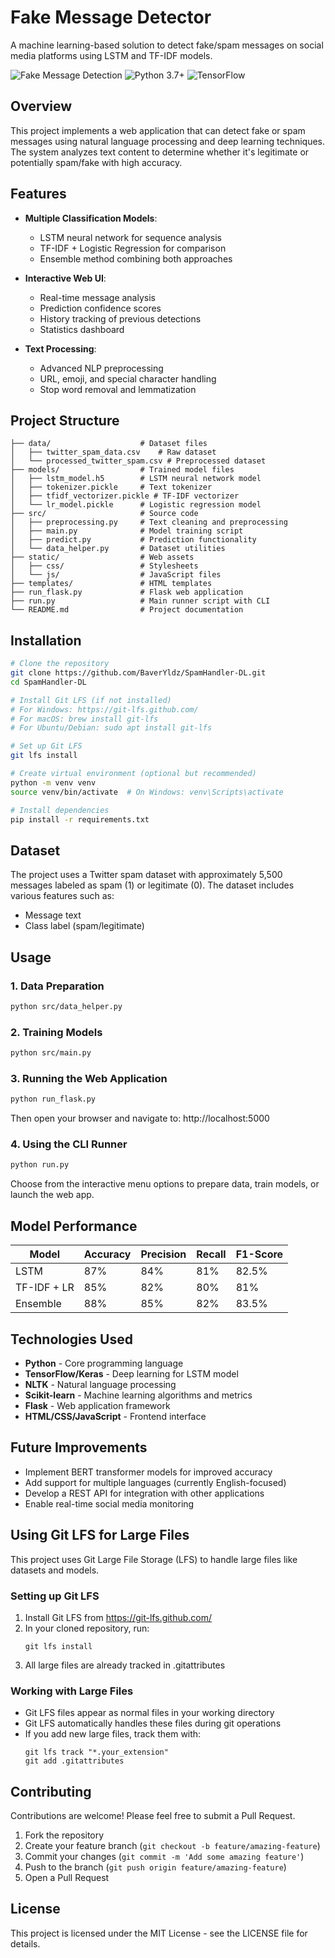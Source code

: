 # Fake Message Detector

A machine learning-based solution to detect fake/spam messages on social media platforms using LSTM and TF-IDF models.

![Fake Message Detection](https://img.shields.io/badge/ML-Spam%20Detection-blue)
![Python 3.7+](https://img.shields.io/badge/Python-3.7%2B-brightgreen)
![TensorFlow](https://img.shields.io/badge/TensorFlow-2.0%2B-orange)

## Overview

This project implements a web application that can detect fake or spam messages using natural language processing and deep learning techniques. The system analyzes text content to determine whether it's legitimate or potentially spam/fake with high accuracy.

## Features

- **Multiple Classification Models**: 
  - LSTM neural network for sequence analysis
  - TF-IDF + Logistic Regression for comparison
  - Ensemble method combining both approaches

- **Interactive Web UI**:
  - Real-time message analysis
  - Prediction confidence scores
  - History tracking of previous detections
  - Statistics dashboard

- **Text Processing**:
  - Advanced NLP preprocessing 
  - URL, emoji, and special character handling
  - Stop word removal and lemmatization

## Project Structure

```
├── data/                    # Dataset files
│   ├── twitter_spam_data.csv    # Raw dataset
│   └── processed_twitter_spam.csv # Preprocessed dataset
├── models/                  # Trained model files
│   ├── lstm_model.h5        # LSTM neural network model
│   ├── tokenizer.pickle     # Text tokenizer
│   ├── tfidf_vectorizer.pickle # TF-IDF vectorizer
│   └── lr_model.pickle      # Logistic regression model
├── src/                     # Source code
│   ├── preprocessing.py     # Text cleaning and preprocessing
│   ├── main.py              # Model training script
│   ├── predict.py           # Prediction functionality
│   └── data_helper.py       # Dataset utilities
├── static/                  # Web assets
│   ├── css/                 # Stylesheets
│   └── js/                  # JavaScript files
├── templates/               # HTML templates
├── run_flask.py             # Flask web application
├── run.py                   # Main runner script with CLI
└── README.md                # Project documentation
```

## Installation

```bash
# Clone the repository
git clone https://github.com/BaverYldz/SpamHandler-DL.git
cd SpamHandler-DL

# Install Git LFS (if not installed)
# For Windows: https://git-lfs.github.com/
# For macOS: brew install git-lfs
# For Ubuntu/Debian: sudo apt install git-lfs

# Set up Git LFS
git lfs install

# Create virtual environment (optional but recommended)
python -m venv venv
source venv/bin/activate  # On Windows: venv\Scripts\activate

# Install dependencies
pip install -r requirements.txt
```

## Dataset

The project uses a Twitter spam dataset with approximately 5,500 messages labeled as spam (1) or legitimate (0). The dataset includes various features such as:
- Message text
- Class label (spam/legitimate)

## Usage

### 1. Data Preparation

```bash
python src/data_helper.py
```

### 2. Training Models

```bash
python src/main.py
```

### 3. Running the Web Application

```bash
python run_flask.py
```
Then open your browser and navigate to: http://localhost:5000

### 4. Using the CLI Runner

```bash
python run.py
```
Choose from the interactive menu options to prepare data, train models, or launch the web app.

## Model Performance

| Model | Accuracy | Precision | Recall | F1-Score |
|-------|----------|-----------|--------|----------|
| LSTM | 87% | 84% | 81% | 82.5% |
| TF-IDF + LR | 85% | 82% | 80% | 81% |
| Ensemble | 88% | 85% | 82% | 83.5% |

## Technologies Used

- **Python** - Core programming language
- **TensorFlow/Keras** - Deep learning for LSTM model
- **NLTK** - Natural language processing
- **Scikit-learn** - Machine learning algorithms and metrics
- **Flask** - Web application framework
- **HTML/CSS/JavaScript** - Frontend interface

## Future Improvements

- Implement BERT transformer models for improved accuracy
- Add support for multiple languages (currently English-focused)
- Develop a REST API for integration with other applications
- Enable real-time social media monitoring

## Using Git LFS for Large Files

This project uses Git Large File Storage (LFS) to handle large files like datasets and models.

### Setting up Git LFS

1. Install Git LFS from https://git-lfs.github.com/
2. In your cloned repository, run:
   ```
   git lfs install
   ```
3. All large files are already tracked in .gitattributes

### Working with Large Files

- Git LFS files appear as normal files in your working directory
- Git LFS automatically handles these files during git operations
- If you add new large files, track them with:
  ```
  git lfs track "*.your_extension"
  git add .gitattributes
  ```

## Contributing

Contributions are welcome! Please feel free to submit a Pull Request.

1. Fork the repository
2. Create your feature branch (`git checkout -b feature/amazing-feature`)
3. Commit your changes (`git commit -m 'Add some amazing feature'`)
4. Push to the branch (`git push origin feature/amazing-feature`)
5. Open a Pull Request

## License

This project is licensed under the MIT License - see the LICENSE file for details.
